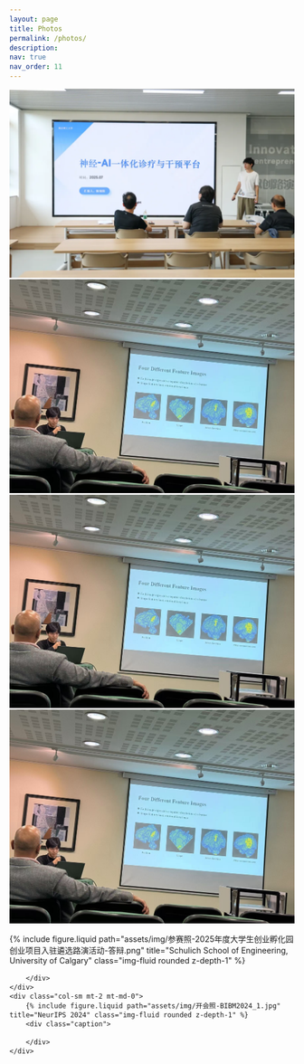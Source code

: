 ```yaml
---
layout: page
title: Photos
permalink: /photos/
description: 
nav: true
nav_order: 11
---
```


 ![workshop_picture](/assets/img/参赛照-2025年度大学生创业孵化园创业项目入驻遴选路演活动-答辩.png)![workshop_picture](/assets/img/开会照-BIBM2024_1.jpg)
 ![workshop_picture](/assets/img/开会照-BIBM2024_1.jpg)![workshop_picture](/assets/img/开会照-BIBM2024_1.jpg)
 
 <div class="row align-items-center">
    <div class="col-sm mt-2 mt-md-0">
        {% include figure.liquid path="assets/img/参赛照-2025年度大学生创业孵化园创业项目入驻遴选路演活动-答辩.png" title="Schulich School of Engineering, University of Calgary" class="img-fluid rounded z-depth-1" %}
        <div class="caption">
            
        </div>
    </div>
    <div class="col-sm mt-2 mt-md-0">
        {% include figure.liquid path="assets/img/开会照-BIBM2024_1.jpg" title="NeurIPS 2024" class="img-fluid rounded z-depth-1" %}
        <div class="caption">
         
        </div>
    </div>
</div>
